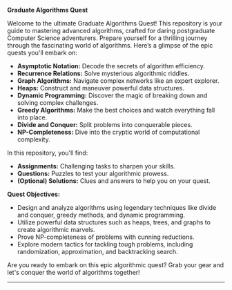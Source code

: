 
**Graduate Algorithms Quest**

Welcome to the ultimate Graduate Algorithms Quest! This repository is your guide to mastering advanced algorithms, crafted for daring postgraduate Computer Science adventurers. Prepare yourself for a thrilling journey through the fascinating world of algorithms. Here’s a glimpse of the epic quests you'll embark on:

- **Asymptotic Notation:** Decode the secrets of algorithm efficiency.
- **Recurrence Relations:** Solve mysterious algorithmic riddles.
- **Graph Algorithms:** Navigate complex networks like an expert explorer.
- **Heaps:** Construct and maneuver powerful data structures.
- **Dynamic Programming:** Discover the magic of breaking down and solving complex challenges.
- **Greedy Algorithms:** Make the best choices and watch everything fall into place.
- **Divide and Conquer:** Split problems into conquerable pieces.
- **NP-Completeness:** Dive into the cryptic world of computational complexity.

In this repository, you'll find:

- **Assignments:** Challenging tasks to sharpen your skills.
- **Questions:** Puzzles to test your algorithmic prowess.
- **(Optional) Solutions:** Clues and answers to help you on your quest.

**Quest Objectives:**
- Design and analyze algorithms using legendary techniques like divide and conquer, greedy methods, and dynamic programming.
- Utilize powerful data structures such as heaps, trees, and graphs to create algorithmic marvels.
- Prove NP-completeness of problems with cunning reductions.
- Explore modern tactics for tackling tough problems, including randomization, approximation, and backtracking search.

Are you ready to embark on this epic algorithmic quest? Grab your gear and let's conquer the world of algorithms together!

---
